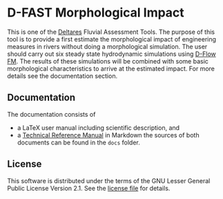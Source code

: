 # D-FAST Morphological Impact

This is one of the [Deltares](https://www.deltares.nl) Fluvial Assessment Tools.
The purpose of this tool is to provide a first estimate the morphological impact of engineering measures in rivers without doing a morphological simulation.
The user should carry out six steady state hydrodynamic simulations using [D-Flow FM](https://www.deltares.nl/en/software/module/d-flow-flexible-mesh/).
The results of these simulations will be combined with some basic morphological characteristics to arrive at the estimated impact.
For more details see the documentation section.

## Documentation

The documentation consists of
* a LaTeX user manual including scientific description, and
* a [Technical Reference Manual](docs/techref/techref.md) in Markdown
the sources of both documents can be found in the `docs` folder.

## License

This software is distributed under the terms of the GNU Lesser General Public License Version 2.1.
See the [license file](LICENSE.md) for details.